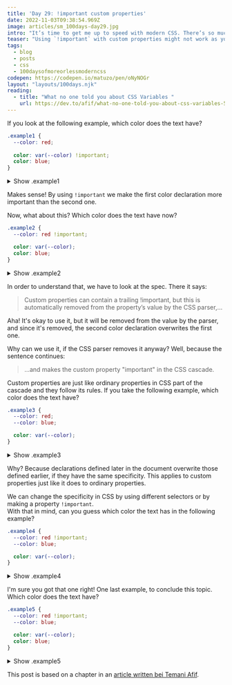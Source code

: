 ```yaml
---
title: 'Day 29: !important custom properties'
date: 2022-11-03T09:38:54.969Z
image: articles/sm_100days-day29.jpg
intro: "It’s time to get me up to speed with modern CSS. There’s so much new in CSS that I know too little about. To change that I’ve started [#100DaysOfMoreOrLessModernCSS](/blog/2022/100-days-of-more-or-less-modern-css/). Why more or less modern CSS? Because some topics will be about cutting-edge features, while other stuff has been around for quite a while already, but I just have little to no experience with it."
teaser: "Using `!important` with custom properties might not work as you expect."
tags:
  - blog
  - posts
  - css
  - 100daysofmoreorlessmoderncss
codepen: https://codepen.io/matuzo/pen/oNyNOGr
layout: "layouts/100days.njk"
reading:
  - title: "What no one told you about CSS Variables "
    url: https://dev.to/afif/what-no-one-told-you-about-css-variables-553o#1-be-careful-with-raw-important-endraw-
---
```

If you look at the following example, which color does the text have?

<style>
  .example1 {
    --color: red;
    
    color: var(--color) !important;
    color: blue;
  }

  .example2 {
    --color: red !important;

    color: var(--color);
    color: blue;
  }

  .example3 {
    --color: red;
    --color: blue;

    color: var(--color);
  }

  .example4 {
    --color: red !important;
    --color: blue;

    color: var(--color);
  }

  .example5 {
    --color: red !important;
    --color: blue;

    color: var(--color);
    color: blue;
  }
</style>

```css
.example1 {
  --color: red;
  
  color: var(--color) !important;
  color: blue;
}
```

<details>
  <summary>Show .example1</summary>
  <div class="example1">I'm red!</div>
</details>

Makes sense! By using `!important` we make the first color declaration more important than the second one.

Now, what about this? Which color does the text have now?

```css
.example2 {
  --color: red !important;

  color: var(--color);
  color: blue;
}
```

<details>
  <summary>Show .example2</summary>
  <div class="example2">I'm blue!</div>
</details>

In order to understand that, we have to look at the spec. There it says:

> Custom properties can contain a trailing !important, but this is automatically removed from the property’s value by the CSS parser,…

Aha! It's okay to use it, but it will be removed from the value by the parser, and since it's removed, the second color declaration overwrites the first one.  

Why can we use it, if the CSS parser removes it anyway? Well, because the sentence continues:

> …and makes the custom property "important" in the CSS cascade.

Custom properties are just like ordinary properties in CSS part of the cascade and they follow its rules. If you take the following example, which color does the text have?


```css
.example3 {
  --color: red;
  --color: blue;

  color: var(--color);
}
```

<details>
  <summary>Show .example3</summary>
  <div class="example3">I'm blue!</div>
</details>

Why? Because declarations defined later in the document overwrite those defined earlier, if they have the same specificity. This applies to custom properties just like it does to ordinary properties.

We can change the specificity in CSS by using different selectors or by making a property `!important`.  
With that in mind, can you guess which color the text has in the following example?

```css
.example4 {
  --color: red !important;
  --color: blue;

  color: var(--color);
}
```

<details>
  <summary>Show .example4</summary>
  <div class="example4">I'm red!</div>
</details>

I'm sure you got that one right! One last example, to conclude this topic. Which color does the text have?

```css
.example5 {
  --color: red !important;
  --color: blue;

  color: var(--color);
  color: blue;
}
```

<details>
  <summary>Show .example5</summary>
  <div class="example5">I'm blue!</div>
</details>

This post is based on a chapter in an [article written bei Temani Afif](https://dev.to/afif/what-no-one-told-you-about-css-variables-553o).